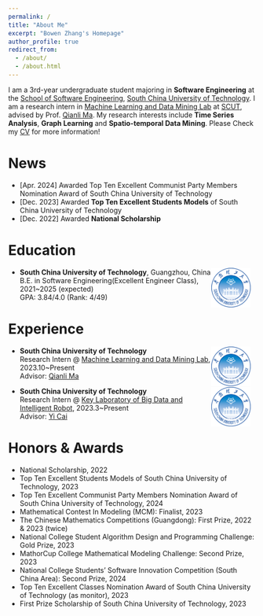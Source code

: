 ```yaml
---
permalink: /
title: "About Me"
excerpt: "Bowen Zhang's Homepage"
author_profile: true
redirect_from: 
  - /about/
  - /about.html
---
```


I am a 3rd-year undergraduate student majoring in **Software Engineering** at the [School of Software Engineering](https://www2.scut.edu.cn/sse/), [South China University of Technology](https://www.scut.edu.cn/). I am a research intern in [Machine Learning and Data Mining Lab](https://www2.scut.edu.cn/qianlima/) at [SCUT](https://www.scut.edu.cn/), advised by Prof. [Qianli Ma](https://www2.scut.edu.cn/qianlima/English/list.htm). My research interests include **Time Series Analysis**, **Graph Learning** and **Spatio-temporal Data Mining**. Please Check my [CV](https://01zhangbw.github.io/files/CV.pdf) for more information!

# News

- [Apr. 2024] Awarded Top Ten Excellent Communist Party Members Nomination Award of South China University of Technology
- [Dec. 2023] Awarded **Top Ten Excellent Students Models** of South China University of Technology
- [Dec. 2022] Awarded **National Scholarship**

# Education

<img src="images/../../images/logos/SCUT.png" alt="SCUT" style="float: right; margin-right: 10px; ; width: 80px; height: 80px;" />

* **South China University of Technology**, Guangzhou, China           
  B.E. in Software Engineering(Excellent Engineer Class), 2021~2025 (expected)         
  GPA: 3.84/4.0 (Rank: 4/49)        

# Experience

<img src="images/../../images/logos/SCUT.png" alt="SCUT" style="float: right; margin-right: 10px; ; width: 80px; height: 80px;" />

* **South China University of Technology**            
  Research Intern @ [Machine Learning and Data Mining Lab](https://www2.scut.edu.cn/qianlima/), 2023.10~Present    
  Advisor: [Qianli Ma](https://www2.scut.edu.cn/qianlima/English/list.htm)       

<img src="images/../../images/logos/SCUT.png" alt="SCUT" style="float: right; margin-right: 10px; ; width: 80px; height: 80px;" />

* **South China University of Technology**            
  Research Intern @ [Key Laboratory of Big Data and Intelligent Robot](https://www2.scut.edu.cn/sse/2018/0615/c16788a270751/page.htm), 2023.3~Present    
  Advisor: [Yi Cai](https://scholar.google.com.hk/citations?user=ej3Nb5wAAAAJ&hl=zh-CN)  

# Honors & Awards
* National Scholarship, 2022
* Top Ten Excellent Students Models of South China University of Technology, 2023
* Top Ten Excellent Communist Party Members Nomination Award of South China University of Technology, 2024
* Mathematical Contest In Modeling (MCM): Finalist, 2023
* The Chinese Mathematics Competitions (Guangdong): First Prize, 2022 & 2023 (twice)
* National College Student Algorithm Design and Programming Challenge: Gold Prize, 2023
* MathorCup College Mathematical Modeling Challenge: Second Prize, 2023
* National College Students’ Software Innovation Competition (South China Area): Second Prize, 2024
* Top Ten Excellent Classes Nomination Award of South China University of Technology (as monitor), 2023
* First Prize Scholarship of South China University of Technology, 2023
